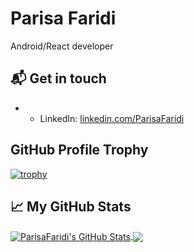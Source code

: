# Parisa Faridi

 Android/React developer

## 📬 Get in touch

- - LinkedIn: [linkedin.com/ParisaFaridi][2]


## GitHub Profile Trophy

[![trophy](https://github-profile-trophy.vercel.app/?username=ParisaFaridi)](https://github.com/ryo-ma/github-profile-trophy)


## &#x1f4c8; My GitHub Stats


<a href="https://github.com/ParisaFaridi">
  <img align="center" src="https://github-readme-stats.vercel.app/api?username=ParisaFaridi&show_icons=true&line_height=27&count_private=true&title_color=ffffff&text_color=c9cacc&icon_color=2bbc8a&bg_color=1d1f21" alt="ParisaFaridi's GitHub Stats" />
</a>
<a href="https://github.com/ParisaFaridi">
  <img align="center" src="https://github-readme-stats.vercel.app/api/top-langs/?username=ParisaFaridi&hide=Jupyter Notebook,html&title_color=ffffff&text_color=c9cacc&icon_color=2bbc8a&bg_color=1d1f21" />
</a>

[2]: https://www.linkedin.com/in/parisafaridi/
